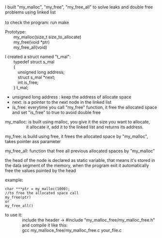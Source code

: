 
I built "my_malloc", "my_free", "my_free_all" to solve leaks and double free problems using linked list\
\
to check the program:
	run make

Prototype: \
&emsp;&emsp;my_malloc(size_t size_to_allocate) \
&emsp;&emsp;my_free(void *ptr) \
&emsp;&emsp;my_free_all(void)

I created a struct named "t_mal": \
    &emsp;&emsp;typedef struct s_mal\
    &emsp;&emsp;{\
	    &emsp;&emsp;&emsp;unsigned long address;\
	    &emsp;&emsp;&emsp;struct s_mal *next;\
	    &emsp;&emsp;&emsp;int is_free;\
    &emsp;&emsp;} t_mal;

- unsigned long address : keep the address of allocate space
- next: is a pointer to the next node in the linked list
- is_free: everytime you call "my_free" function, it free the allocated space and set "is_free" to true to avoid double free


my_malloc: is built using malloc, you give it the size you want to allocate, \
&emsp;&emsp;&emsp;&emsp;&emsp;it allocate it, add it to the linked list and returns its address.

my_free:   is build using free, it frees the allocated space by "my_malloc", takes pointer ass parameter

my_free_all: function that free all previous allocated spaces by "my_malloc"

the head of the node is declared as static variable, that means it's stored in the data segment of the memory,
when the program exit it automatically free the values pointed by the head

example:
    
    char ***ptr = my_malloc(1000);
    //to free the allocated space call
    my_free(ptr)
    or
    my_free_all()


to use it: \
&emsp;&emsp;&emsp;&emsp;include the header -> #include "my_malloc_free/my_malloc_free.h" \
&emsp;&emsp;&emsp;&emsp;and compile it like this: \
&emsp;&emsp;&emsp;&emsp;gcc my_malloce_free/my_malloc_free.c your_file.c
